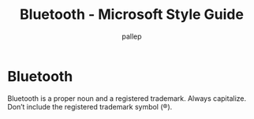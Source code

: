 ﻿---
title: Bluetooth - Microsoft Style Guide
author: pallep
ms.author: pallep
ms.date: 01/19/2018
ms.topic: article
ms.prod: non-product-specific
---

# Bluetooth

Bluetooth is a proper noun and a registered trademark. Always capitalize. Don’t include the registered trademark symbol (®).
